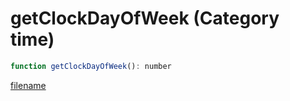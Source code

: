 # getClockDayOfWeek (Category time)

```js
function getClockDayOfWeek(): number
```

[filename](getClockDayOfWeek_m.md ':include')